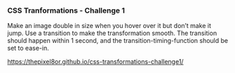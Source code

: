 ### CSS Tranformations - Challenge 1

Make an image double in size when you hover over it but don’t make it jump. Use a transition to make the transformation smooth. The transition should happen within 1 second, and the transition-timing-function should be set to ease-in.

https://thepixel8or.github.io/css-transformations-challenge1/